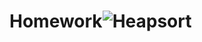 # Homework![Heapsort](https://github.com/leejunhyun989898/Homework/assets/127359781/63652162-a3ed-4bde-9f59-47e92e6cea6b)
